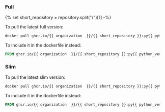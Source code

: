 ### Full
{% set short_repository = repository.split("/")[1] -%}

To pull the latest full version:

```bash
docker pull ghcr.io/{{ organization  }}/{{ short_repository }}:py{{ python_versions|last }}-LATEST
```

To include it in the dockerfile instead:

```dockerfile
FROM ghcr.io/{{ organization  }}/{{ short_repository }}:py{{ python_versions|last }}-LATEST
```

### Slim

To pull the latest slim version:

```bash
docker pull ghcr.io/{{ organization  }}/{{ short_repository }}:py{{ python_versions|last }}-slim-LATEST
```

To include it in the dockerfile instead:

```dockerfile
FROM ghcr.io/{{ organization  }}/{{ short_repository }}:py{{ python_versions|last }}-slim-LATEST
```
